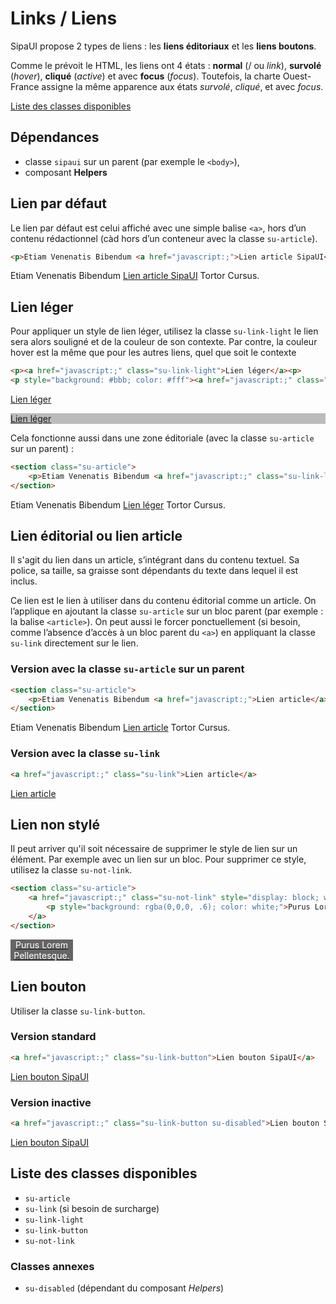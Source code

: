 # Links / Liens

SipaUI propose 2 types de liens&nbsp;: les **liens éditoriaux** et les **liens boutons**.

Comme le prévoit le HTML, les liens ont 4 états&nbsp;: **normal** (/ ou *link*), **survolé** (*hover*), **cliqué** (*active*) et avec **focus** (*focus*). Toutefois, la charte Ouest-France assigne la même apparence aux états *survolé*, *cliqué*, et avec *focus*.

<a href="#liste-classes" target="_self" class="link-button">Liste des classes disponibles</a>

<div class="dependances">

## Dépendances
- classe `sipaui` sur un parent (par exemple le `<body>`),
- composant **Helpers**

</div>


## Lien par défaut

Le lien par défaut est celui affiché avec une simple balise `<a>`, hors d’un contenu rédactionnel (càd hors d’un conteneur avec la classe `su-article`).

```html
<p>Etiam Venenatis Bibendum <a href="javascript:;">Lien article SipaUI</a> Tortor Cursus.</p>
```
<div class="sipaui">
		<p>Etiam Venenatis Bibendum <a href="javascript:;" class="surcharge-storybook">Lien article SipaUI</a> Tortor Cursus.</p>
</div>


## Lien léger

Pour appliquer un style de lien léger, utilisez la classe `su-link-light` le lien sera alors souligné et de la couleur de son contexte. Par contre, la couleur hover est la même que pour les autres liens, quel que soit le contexte

```html
<p><a href="javascript:;" class="su-link-light">Lien léger</a><p>
<p style="background: #bbb; color: #fff"><a href="javascript:;" class="su-link-light">Lien léger</a></p>
```
<div class="sipaui">
	<p><a href="javascript:;" class="su-link-light">Lien léger</a></p>
	<p style="background: #bbb; color: #fff"><a href="javascript:;" class="su-link-light">Lien léger</a></p>
</div>

Cela fonctionne aussi dans une zone éditoriale (avec la classe `su-article` sur un parent)&nbsp;:
 
```html
<section class="su-article">
	<p>Etiam Venenatis Bibendum <a href="javascript:;" class="su-link-light">Lien léger</a> Tortor Cursus.</p>
</section>
```
<div class="sipaui">
	<section class="su-article">
		<p>Etiam Venenatis Bibendum <a href="javascript:;" class="su-link-light">Lien léger</a> Tortor Cursus.</p>
	</section>
</div>


## Lien éditorial ou lien article

Il s'agit du lien dans un article, s’intégrant dans du contenu textuel. Sa police, sa taille, sa graisse sont dépendants du texte dans lequel il est inclus.

Ce lien est le lien à utiliser dans du contenu éditorial comme un article. On l’applique en ajoutant la classe `su-article` sur un bloc parent (par exemple&nbsp;: la balise `<article>`). On peut aussi le forcer ponctuellement (si besoin, comme l’absence d’accès à un bloc parent du `<a>`) en appliquant la classe `su-link` directement sur le lien.

### Version avec la classe `su-article` sur un parent
```html
<section class="su-article">
	<p>Etiam Venenatis Bibendum <a href="javascript:;">Lien article</a> Tortor Cursus.</p>
</section>
```
<div class="sipaui">
	<section class="su-article">
		<p>Etiam Venenatis Bibendum <a href="javascript:;">Lien article</a> Tortor Cursus.</p>
	</section>
</div>

### Version avec la classe `su-link`
```html
<a href="javascript:;" class="su-link">Lien article</a>
```
<div class="sipaui">
	<a href="javascript:;" class="su-link">Lien article</a>
</div>


## Lien non stylé

Il peut arriver qu'il soit nécessaire de supprimer le style de lien sur un élément. Par exemple avec un lien sur un bloc. Pour supprimer ce style, utilisez la classe `su-not-link`.

```html
<section class="su-article">
	<a href="javascript:;" class="su-not-link" style="display: block; width: 100px; text-align: center;">
    	<p style="background: rgba(0,0,0, .6); color: white;">Purus Lorem Pellentesque.</p>
    </a>
</section>
```
<div class="sipaui">
	<section class="su-article">
		<a href="javascript:;" class="su-not-link" style="display: block; width: 100px; text-align: center;">
        	<p style="background: rgba(0,0,0, .6); color: white;">Purus Lorem Pellentesque.</p>
        </a>
	</section>
</div>


## Lien bouton

Utiliser la classe `su-link-button`.

### Version standard
```html
<a href="javascript:;" class="su-link-button">Lien bouton SipaUI</a>
```
<div class="sipaui">
	<a href="javascript:;" class="su-link-button">Lien bouton SipaUI</a>
</div>

### Version inactive
```html
<a href="javascript:;" class="su-link-button su-disabled">Lien bouton SipaUI</a>
```
<div class="sipaui">
	<a href="javascript:;" class="su-link-button su-disabled">Lien bouton SipaUI</a>
</div>

<div id="liste-classes" class="control-titres">

## Liste des classes disponibles
- `su-article`
- `su-link` (si besoin de surcharge)
- `su-link-light`
- `su-link-button`
- `su-not-link`

### Classes annexes
- `su-disabled` (dépendant du composant *Helpers*)

</div>
